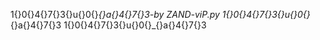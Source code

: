 1‌{}0‌{}4‌{}7‌{}3‌{}u‌{}0‌{}_‌{}a‌{}4‌{}7‌{}3-by ZAND-viP.py
1‌{}0‌{}4‌{}7‌{}3‌{}u‌{}0‌{}_‌{}a‌{}4‌{}7‌{}3
1‌{}0‌{}4‌{}7‌{}3‌{}u‌{}0‌{}_‌{}a‌{}4‌{}7‌{}3
